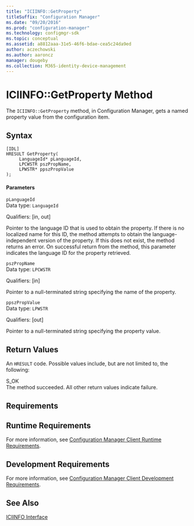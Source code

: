 ```yaml
---
title: "ICIINFO::GetProperty"
titleSuffix: "Configuration Manager"
ms.date: "09/20/2016"
ms.prod: "configuration-manager"
ms.technology: configmgr-sdk
ms.topic: conceptual
ms.assetid: a8812aaa-31e5-46f6-bdae-cea5c24da9ed
author: aczechowski
ms.author: aaroncz
manager: dougeby
ms.collection: M365-identity-device-management
---
```

# ICIINFO::GetProperty Method
The `ICIINFO::GetProperty` method, in Configuration Manager, gets a named property value from the configuration item.  

## Syntax  

```  
[IDL]  
HRESULT GetProperty(  
     LanguageId* pLanguageId,  
     LPCWSTR pszPropName,  
     LPWSTR* ppszPropValue  
);  
```  

#### Parameters  
 `pLanguageId`  
 Data type: `LanguageId`  

 Qualifiers: [in, out]  

 Pointer to the language ID that is used to obtain the property. If there is no localized name for this ID, the method attempts to obtain the language-independent version of the property. If this does not exist, the method returns an error. On successful return from the method, this parameter indicates the language ID for the property retrieved.  

 `pszPropName`  
 Data type: `LPCWSTR`  

 Qualifiers: [in]  

 Pointer to a null-terminated string specifying the name of the property.  

 `ppszPropValue`  
 Data type: `LPWSTR`  

 Qualifiers: [out]  

 Pointer to a null-terminated string specifying the property value.  

## Return Values  
 An `HRESULT` code. Possible values include, but are not limited to, the following:  

 S_OK  
 The method succeeded. All other return values indicate failure.  

## Requirements  

## Runtime Requirements  
 For more information, see [Configuration Manager Client Runtime Requirements](../../../../../develop/core/reqs/client-runtime-requirements.md).  

## Development Requirements  
 For more information, see [Configuration Manager Client Development Requirements](../../../../../develop/core/reqs/client-development-requirements.md).  

## See Also  
 [ICIINFO Interface](../../../../../develop/reference/core/clients/client-classes/iciinfo-interface.md)
